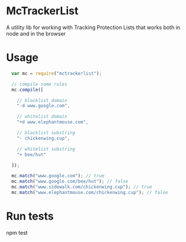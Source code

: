 # McTrackerList

A utility lib for working with Tracking Protection Lists that works both in node and in the browser 

# Usage

```javascript
  var mc = require("mctrackerlist");

  // compile some rules
  mc.compile([

    // blacklist domain
    "-d www.google.com",

    // whitelist domain
    "+d www.elephantmouse.com",

    // blacklist substring
    "- chickenwing.cup",

    // whitelist substring
    "+ bee/hut"

  ]);

  mc.match("www.google.com"); // true
  mc.match("www.google.com/bee/hut"); // false
  mc.match("www.sidewalk.com/chickenwing.cup"); // true
  mc.match("www.elephantmouse.com/chickenwing.cup"); // false
```

# Run tests

npm test
